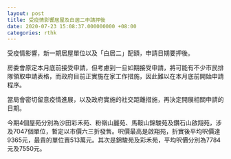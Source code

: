 ```yaml
---
layout: post
title: 受疫情影響居屋及白居二申請押後
date: 2020-07-23 15:08:37.000000000 +08:00
categories: rthk
---
```


受疫情影響，新一期居屋單位以及「白居二」配額，申請日期要押後。

房委會原定本月底前接受申請，但考慮到一旦如期接受申請，將可能有不少市民排隊領取申請表格，而政府目前正實施在家工作措施，因此難以在本月底前開始申請程序。

當局會密切留意疫情進展，以及政府實施的社交距離措施，再決定開展相關申請的日期。

今期4個屋苑分別為沙田彩禾苑、粉嶺山麗苑、馬鞍山錦駿苑及鑽石山啟翔苑，涉及7047個單位，暫定以市價六三折發售。呎價最高是啟翔苑，折實後平均呎價達9365元，最貴的單位賣513萬元。其次是錦駿苑及彩禾苑，平均呎價分別為7784元及7550元。
